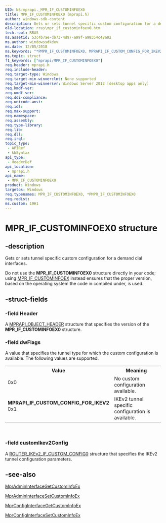 ```yaml
---
UID: NS:mprapi._MPR_IF_CUSTOMINFOEX0
title: MPR_IF_CUSTOMINFOEX0 (mprapi.h)
author: windows-sdk-content
description: Gets or sets tunnel specific custom configuration for a demand dial interfaces.
old-location: rras\mpr_if_custominfoex0.htm
tech.root: RRAS
ms.assetid: 53c4b7ae-db73-4d97-a99f-a98354c48a92
ms.author: windowssdkdev
ms.date: 12/05/2018
ms.keywords: "*PMPR_IF_CUSTOMINFOEX0, MPRAPI_IF_CUSTOM_CONFIG_FOR_IKEV2, MPR_IF_CUSTOMINFOEX0, MPR_IF_CUSTOMINFOEX0 structure [RAS], PMPR_IF_CUSTOMINFOEX0, PMPR_IF_CUSTOMINFOEX0 structure pointer [RAS], mprapi/MPR_IF_CUSTOMINFOEX0, mprapi/PMPR_IF_CUSTOMINFOEX0, rras.mpr_if_custominfoex0"
ms.topic: struct
f1_keywords: ["mprapi/MPR_IF_CUSTOMINFOEX0"]
req.header: mprapi.h
req.include-header: 
req.target-type: Windows
req.target-min-winverclnt: None supported
req.target-min-winversvr: Windows Server 2012 [desktop apps only]
req.kmdf-ver: 
req.umdf-ver: 
req.ddi-compliance: 
req.unicode-ansi: 
req.idl: 
req.max-support: 
req.namespace: 
req.assembly: 
req.type-library: 
req.lib: 
req.dll: 
req.irql: 
topic_type:
 - APIRef
 - kbSyntax
api_type:
 - HeaderDef
api_location:
 - mprapi.h
api_name:
 - MPR_IF_CUSTOMINFOEX0
product: Windows
targetos: Windows
req.typenames: MPR_IF_CUSTOMINFOEX0, *PMPR_IF_CUSTOMINFOEX0
req.redist: 
ms.custom: 19H1
---
```


# MPR_IF_CUSTOMINFOEX0 structure


## -description


Gets or sets tunnel specific custom configuration for a demand dial interfaces.

Do not use the <b>MPR_IF_CUSTOMINFOEX0</b> structure directly in your code; using <a href="https://docs.microsoft.com/windows/desktop/RRAS/router-management-data-types">MPR_IF_CUSTOMINFOEX</a> instead ensures that the proper version, based on the operating system the code in compiled under, is used.


## -struct-fields




### -field Header

A <a href="https://docs.microsoft.com/windows/desktop/api/mprapi/ns-mprapi-_mprapi_object_header">MPRAPI_OBJECT_HEADER</a> structure that specifies the version of the <b>MPR_IF_CUSTOMINFOEX0</b> structure. 


### -field dwFlags

A value that specifies the tunnel type for which the custom configuration is available. The following values are supported.

<table>
<tr>
<th>Value</th>
<th>Meaning</th>
</tr>
<tr>
<td width="40%">
<dl>
<dt>0x0</dt>
</dl>
</td>
<td width="60%">
No custom configuration available.

</td>
</tr>
<tr>
<td width="40%"><a id="MPRAPI_IF_CUSTOM_CONFIG_FOR_IKEV2_"></a><a id="mprapi_if_custom_config_for_ikev2_"></a><dl>
<dt><b>MPRAPI_IF_CUSTOM_CONFIG_FOR_IKEV2 </b></dt>
<dt>0x1</dt>
</dl>
</td>
<td width="60%">
IKEv2 tunnel specific configuration is available.

</td>
</tr>
</table>
 


### -field customIkev2Config

A <a href="https://docs.microsoft.com/windows/desktop/api/mprapi/ns-mprapi-_router_ikev2_if_custom_config0">ROUTER_IKEv2_IF_CUSTOM_CONFIG0</a> structure that specifies the IKEv2 tunnel configuration parameters.  


## -see-also




<a href="https://docs.microsoft.com/windows/desktop/api/mprapi/nf-mprapi-mpradmininterfacegetcustominfoex">MprAdminInterfaceGetCustomInfoEx</a>



<a href="https://docs.microsoft.com/windows/desktop/api/mprapi/nf-mprapi-mpradmininterfacesetcustominfoex">MprAdminInterfaceSetCustomInfoEx</a>



<a href="https://docs.microsoft.com/windows/desktop/api/mprapi/nf-mprapi-mprconfiginterfacegetcustominfoex">MprConfigInterfaceGetCustomInfoEx</a>



<a href="https://docs.microsoft.com/windows/desktop/api/mprapi/nf-mprapi-mprconfiginterfacesetcustominfoex">MprConfigInterfaceSetCustomInfoEx</a>
 

 

